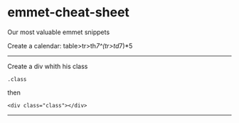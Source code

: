 # emmet-cheat-sheet
Our most valuable emmet snippets

Create a calendar:
    table>tr>th*7^(tr>td*7)*5

---    

Create a div whith his class

~~~
.class
~~~

then

~~~
<div class="class"></div>
~~~

---

